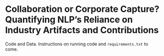 # Collaboration or Corporate Capture? Quantifying NLP’s Reliance on Industry Artifacts and Contributions

Code and Data. Instructions on running code and `requirements.txt` to come.
